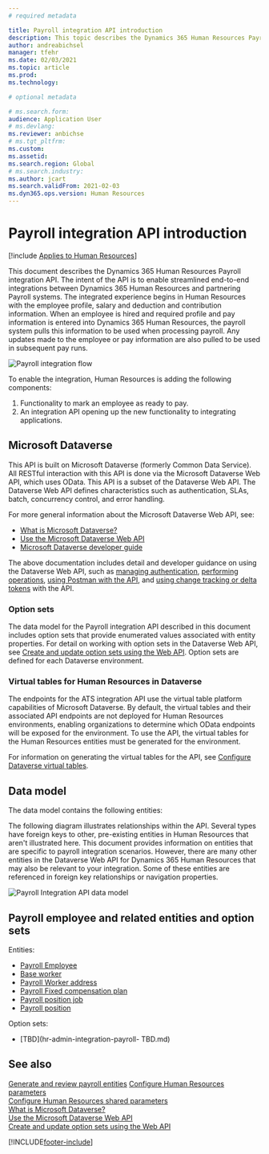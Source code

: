 ```yaml
---
# required metadata

title: Payroll integration API introduction
description: This topic describes the Dynamics 365 Human Resources Payroll integration API.
author: andreabichsel
manager: tfehr
ms.date: 02/03/2021
ms.topic: article
ms.prod: 
ms.technology: 

# optional metadata

# ms.search.form: 
audience: Application User
# ms.devlang: 
ms.reviewer: anbichse
# ms.tgt_pltfrm: 
ms.custom: 
ms.assetid: 
ms.search.region: Global
# ms.search.industry: 
ms.author: jcart
ms.search.validFrom: 2021-02-03
ms.dyn365.ops.version: Human Resources
---
```


# Payroll integration API introduction

[!include [Applies to Human Resources](../includes/applies-to-hr.md)]

This document describes the Dynamics 365 Human Resources Payroll integration API. The intent of the API is to enable streamlined end-to-end integrations between Dynamics 365 Human Resources and partnering Payroll systems. The integrated experience begins in Human Resources with the employee profile, salary and deduction and contribution information. When an employee is hired and required profile and pay information is entered into Dynamics 365 Human Resources, the payroll system pulls this information to be used when processing payroll. Any updates made to the employee or pay information are also pulled to be used in subsequent pay runs. 

![Payroll integration flow](media/hr-admin-integration-payroll-introduction-flow.png)


To enable the integration, Human Resources is adding the following components:

1.	Functionality to mark an employee as ready to pay.
2.	An integration API opening up the new functionality to integrating applications.



## Microsoft Dataverse

This API is built on Microsoft Dataverse (formerly Common Data Service). All RESTful interaction with this API is done via the Microsoft Dataverse Web API, which uses OData. This API is a subset of the Dataverse Web API. The Dataverse Web API defines characteristics such as authentication, SLAs, batch, concurrency control, and error handling.

For more general information about the Microsoft Dataverse Web API, see:

- [What is Microsoft Dataverse?](https://docs.microsoft.com/powerapps/maker/data-platform/data-platform-intro)
- [Use the Microsoft Dataverse Web API](https://docs.microsoft.com/powerapps/developer/data-platform/webapi/overview)
- [Microsoft Dataverse developer guide](https://docs.microsoft.com/powerapps/developer/data-platform)

The above documentation includes detail and developer guidance on using the Dataverse Web API, such as [managing authentication](https://docs.microsoft.com/powerapps/developer/data-platform/webapi/authenticate-web-api), [performing operations](https://docs.microsoft.com/powerapps/developer/data-platform/webapi/perform-operations-web-api), [using Postman with the API](https://docs.microsoft.com/powerapps/developer/data-platform/webapi/use-postman-web-api), and [using change tracking or delta tokens](https://docs.microsoft.com/powerapps/developer/data-platform/use-change-tracking-synchronize-data-external-systems) with the API.

### Option sets

The data model for the Payroll integration API described in this document includes option sets that provide enumerated values associated with entity properties. For detail on working with option sets in the Dataverse Web API, see [Create and update option sets using the Web API](https://docs.microsoft.com/powerapps/developer/data-platform/webapi/create-update-optionsets). Option sets are defined for each Dataverse environment.

### Virtual tables for Human Resources in Dataverse

The endpoints for the ATS integration API use the virtual table platform capabilities of Microsoft Dataverse. By default, the virtual tables and their associated API endpoints are not deployed for Human Resources environments, enabling organizations to determine which OData endpoints will be exposed for the environment. To use the API, the virtual tables for the Human Resources entities must be generated for the environment. 

For information on generating the virtual tables for the API, see [Configure Dataverse virtual tables](https://docs.microsoft.com/dynamics365/human-resources/hr-admin-integration-common-data-service-virtual-entities).

## Data model

The data model contains the following entities: 


The following diagram illustrates relationships within the API. Several types have foreign keys to other, pre-existing entities in Human Resources that aren't illustrated here. This document provides information on entities that are specific to payroll integration scenarios. However, there are many other entities in the Dataverse Web API for Dynamics 365 Human Resources that may also be relevant to your integration.  Some of these entities are referenced in foreign key relationships or navigation properties.

![Payroll Integration API data model](media/hr-admin-integration-payroll-api-data-model.png)

## Payroll employee and related entities and option sets

Entities:

- [Payroll Employee](hr-admin-integration-payroll-api-payroll-employee.md)
- [Base worker](hr-admin-integration-payroll-api-payroll-worker-base-entity.md)
- [Payroll Worker address](hr-admin-integration-payroll-api-payroll-worker-address.md)
- [Payroll Fixed compensation plan](hr-admin-integration-ats-api-recruiting-request-education.md)
- [Payroll position job](hr-admin-integration-payroll-api-payroll-position-job.md)
- [Payroll position](hr-admin-integration-payroll-api-payroll-position.md)

Option sets:

- [TBD](hr-admin-integration-payroll- TBD.md)



## See also
[Generate and review payroll entities](hr-admin-integration-payroll-api-generate-review-entities.md)
[Configure Human Resources parameters](https://docs.microsoft.com/en-us/dynamics365/human-resources/hr-setup-parameters)<br>
[Configure Human Resources shared parameters](https://docs.microsoft.com/en-us/dynamics365/human-resources/hr-setup-shared-parameters)<br>
[What is Microsoft Dataverse?](https://docs.microsoft.com/powerapps/maker/data-platform/data-platform-intro)<br>
[Use the Microsoft Dataverse Web API](https://docs.microsoft.com/powerapps/developer/data-platform/webapi/overview)<br>
[Create and update option sets using the Web API](https://docs.microsoft.com/powerapps/developer/data-platform/webapi/create-update-optionsets)<br>

[!INCLUDE[footer-include](../includes/footer-banner.md)]
